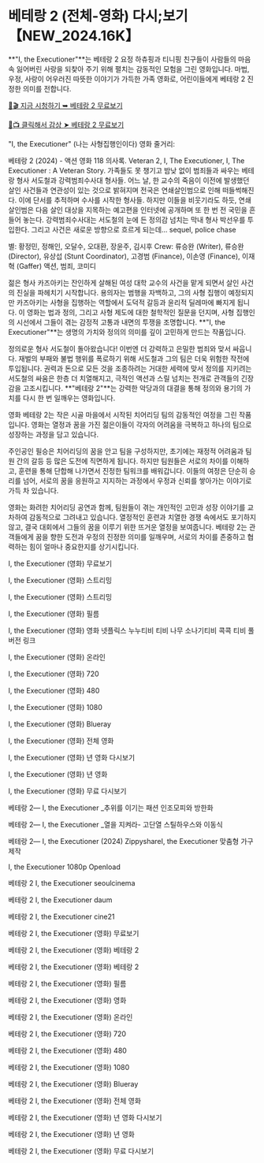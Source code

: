 
# 베테랑 2 (전체-영화) 다시;보기 【NEW_2024.16K】

**"I, the Executioner"**는 베테랑 2 요정 하츄핑과 티니핑 친구들이 사람들의 마음 속 잃어버린 사랑을 되찾아 주기 위해 펼치는 감동적인 모험을 그린 영화입니다. 마법, 우정, 사랑이 어우러진 따뜻한 이야기가 가득한 가족 영화로, 어린이들에게 베테랑 2 진정한 의미를 전합니다.

[🔗🎬 지금 시청하기 ➥ 베테랑 2 무료보기](https://t.co/CwaL7NyWQR)

[🎥📺 클릭해서 감상 ➤ 베테랑 2 무료보기](https://t.co/ytmF9ObkQW)

"I, the Executioner" (나는 사형집행인이다) 영화 줄거리:

베테랑 2 (2024) - 액션 영화 118 의사록. Veteran 2, I, The Executioner, I, The Executioner : A Veteran Story. 가족들도 못 챙기고 밤낮 없이 범죄들과 싸우는 베테랑 형사 서도철과 강력범죄수사대 형사들. 어느 날, 한 교수의 죽음이 이전에 발생했던 살인 사건들과 연관성이 있는 것으로 밝혀지며 전국은 연쇄살인범으로 인해 떠들썩해진다. 이에 단서를 추적하며 수사를 시작한 형사들. 하지만 이들을 비웃기라도 하듯, 연쇄살인범은 다음 살인 대상을 지목하는 예고편을 인터넷에 공개하며 또 한 번 전 국민을 흔들어 놓는다. 강력범죄수사대는 서도철의 눈에 든 정의감 넘치는 막내 형사 박선우를 투입한다. 그리고 사건은 새로운 방향으로 흐르게 되는데... sequel, police chase

별: 황정민, 정해인, 오달수, 오대환, 장윤주, 김시후
Crew: 류승완 (Writer), 류승완 (Director), 유상섭 (Stunt Coordinator), 고경범 (Finance), 이손영 (Finance), 이재혁 (Gaffer)
액션, 범죄, 코미디

젊은 형사 카즈아키는 잔인하게 살해된 여성 대학 교수의 사건을 맡게 되면서 살인 사건의 진실을 파헤치기 시작합니다. 용의자는 범행을 자백하고, 그의 사형 집행이 예정되지만 카즈아키는 사형을 집행하는 역할에서 도덕적 갈등과 윤리적 딜레마에 빠지게 됩니다. 이 영화는 법과 정의, 그리고 사형 제도에 대한 철학적인 질문을 던지며, 사형 집행인의 시선에서 그들이 겪는 감정적 고통과 내면의 투쟁을 조명합니다. **"I, the Executioner"**는 생명의 가치와 정의의 의미를 깊이 고민하게 만드는 작품입니다.

정의로운 형사 서도철이 돌아왔습니다! 이번엔 더 강력하고 은밀한 범죄와 맞서 싸웁니다. 재벌의 부패와 불법 행위를 폭로하기 위해 서도철과 그의 팀은 더욱 위험한 작전에 투입됩니다. 권력과 돈으로 모든 것을 조종하려는 거대한 세력에 맞서 정의를 지키려는 서도철의 싸움은 한층 더 치열해지고, 극적인 액션과 스릴 넘치는 전개로 관객들의 긴장감을 고조시킵니다. **"베테랑 2"**는 강력한 악당과의 대결을 통해 정의와 용기의 가치를 다시 한 번 일깨우는 영화입니다.

영화 베테랑 2는 작은 시골 마을에서 시작된 치어리딩 팀의 감동적인 여정을 그린 작품입니다. 영화는 열정과 꿈을 가진 젊은이들이 각자의 어려움을 극복하고 하나의 팀으로 성장하는 과정을 담고 있습니다.

주인공인 필승은 치어리딩의 꿈을 안고 팀을 구성하지만, 초기에는 재정적 어려움과 팀원 간의 갈등 등 많은 도전에 직면하게 됩니다. 하지만 팀원들은 서로의 차이를 이해하고, 훈련을 통해 단합해 나가면서 진정한 팀워크를 배워갑니다. 이들의 여정은 단순히 승리를 넘어, 서로의 꿈을 응원하고 지지하는 과정에서 우정과 신뢰를 쌓아가는 이야기로 가득 차 있습니다.

영화는 화려한 치어리딩 공연과 함께, 팀원들이 겪는 개인적인 고민과 성장 이야기를 교차하여 감동적으로 그려내고 있습니다. 열정적인 훈련과 치열한 경쟁 속에서도 포기하지 않고, 결국 대회에서 그들의 꿈을 이루기 위한 뜨거운 열정을 보여줍니다. 베테랑 2는 관객들에게 꿈을 향한 도전과 우정의 진정한 의미를 일깨우며, 서로의 차이를 존중하고 협력하는 힘이 얼마나 중요한지를 상기시킵니다.

I, the Executioner (영화) 무료보기

I, the Executioner (영화) 스트리밍

I, the Executioner (영화) 스트리밍

I, the Executioner (영화) 필름

I, the Executioner (영화) 영화 넷플릭스 누누티비 티비 나무 소나기티비 콕콕 티비 풀버전 링크

I, the Executioner (영화) 온라인

I, the Executioner (영화) 720

I, the Executioner (영화) 480

I, the Executioner (영화) 1080

I, the Executioner (영화) Blueray

I, the Executioner (영화) 전체 영화

I, the Executioner (영화) 년 영화 다시보기

I, the Executioner (영화) 년 영화

I, the Executioner (영화) 무료 다시보기

베테랑 2— I, the Executioner _추위를 이기는 패션 인조모피와 방한화

베테랑 2— I, the Executioner _열을 지켜라- 고단열 스틸하우스와 이동식

베테랑 2— I, the Executioner (2024) ZippyshareI, the Executioner 맞춤형 가구 제작

I, the Executioner 1080p Openload

베테랑 2 I, the Executioner seoulcinema

베테랑 2 I, the Executioner daum

베테랑 2 I, the Executioner cine21

베테랑 2 I, the Executioner (영화) 무료보기

베테랑 2 I, the Executioner (영화) 베테랑 2

베테랑 2 I, the Executioner (영화) 베테랑 2

베테랑 2 I, the Executioner (영화) 필름

베테랑 2 I, the Executioner (영화) 영화

베테랑 2 I, the Executioner (영화) 온라인

베테랑 2 I, the Executioner (영화) 720

베테랑 2 I, the Executioner (영화) 480

베테랑 2 I, the Executioner (영화) 1080

베테랑 2 I, the Executioner (영화) Blueray

베테랑 2 I, the Executioner (영화) 전체 영화

베테랑 2 I, the Executioner (영화) 년 영화 다시보기

베테랑 2 I, the Executioner (영화) 년 영화

베테랑 2 I, the Executioner (영화) 무료 다시보기

